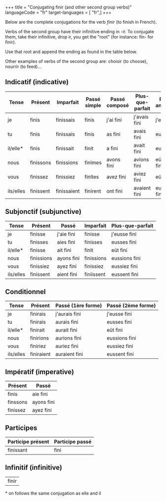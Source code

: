 +++
title = "Conjugating finir (and other second group verbs)"
languageCode = "fr"
target-languages = [ "fr",]
+++

Below are the complete conjugations for the verb *finir* (to finish in
French).

Verbs of the second group have their infinitive ending in -ir. To
conjugate them, take their infinitive, drop ir, you get the "root" (for
instance: fin- for finir).

Use that root and append the ending as found in the table below.

Other examples of verbs of the second group are: choisir (to choose),
nourrir (to feed)...

## Indicatif (indicative)

<table>
<thead>
<tr class="header">
<th>Tense</th>
<th>Présent</th>
<th>Imparfait</th>
<th>Passé simple</th>
<th>Passé composé</th>
<th>Plus-que-parfait</th>
<th>Passé antérieur</th>
<th>Futur simple</th>
<th>Futur antérieur</th>
</tr>
</thead>
<tbody>
<tr class="odd">
<td>je</td>
<td>finis</td>
<td>finissais</td>
<td>finis</td>
<td>j'ai fini</td>
<td>j'avais fini</td>
<td>j'eus fini</td>
<td>finirai</td>
<td>j'aurai fini</td>
</tr>
<tr class="even">
<td>tu</td>
<td>finis</td>
<td>finissais</td>
<td>finis</td>
<td>as fini</td>
<td>avais fini</td>
<td>eus fini</td>
<td>finiras</td>
<td>auras fini</td>
</tr>
<tr class="odd">
<td>il/elle*</td>
<td>finis</td>
<td>finissait</td>
<td>finit</td>
<td>a fini</td>
<td>avait fini</td>
<td>eut fini</td>
<td>finira</td>
<td>aura fini</td>
</tr>
<tr class="even">
<td>nous</td>
<td>finissons</td>
<td>finissions</td>
<td>finîmes</td>
<td>avons fini</td>
<td>avions fini</td>
<td>eûmes fini</td>
<td>finirons</td>
<td>aurons fini</td>
</tr>
<tr class="odd">
<td>vous</td>
<td>finissez</td>
<td>finissiez</td>
<td>finîtes</td>
<td>avez fini</td>
<td>aviez fini</td>
<td>eûtes fini</td>
<td>finirez</td>
<td>aurez fini</td>
</tr>
<tr class="even">
<td>ils/elles</td>
<td>finissent</td>
<td>finissaient</td>
<td>finirent</td>
<td>ont fini</td>
<td>avaient fini</td>
<td>eurent fini</td>
<td>finiront</td>
<td>auront fini</td>
</tr>
</tbody>
</table>

## Subjonctif (subjunctive)

<table>
<thead>
<tr class="header">
<th>Tense</th>
<th>Présent</th>
<th>Passé</th>
<th>Imparfait</th>
<th>Plus-que-parfait</th>
</tr>
</thead>
<tbody>
<tr class="odd">
<td>je</td>
<td>finisse</td>
<td>j'aie fini</td>
<td>finisse</td>
<td>j'eusse fini</td>
</tr>
<tr class="even">
<td>tu</td>
<td>finisses</td>
<td>aies fini</td>
<td>finisses</td>
<td>eusses fini</td>
</tr>
<tr class="odd">
<td>il/elle*</td>
<td>finisse</td>
<td>ait fini</td>
<td>finît</td>
<td>eût fini</td>
</tr>
<tr class="even">
<td>nous</td>
<td>finissions</td>
<td>ayons fini</td>
<td>finissions</td>
<td>eussions fini</td>
</tr>
<tr class="odd">
<td>vous</td>
<td>finissiez</td>
<td>ayez fini</td>
<td>finissiez</td>
<td>eussiez fini</td>
</tr>
<tr class="even">
<td>ils/elles</td>
<td>finissent</td>
<td>aient fini</td>
<td>finiissent</td>
<td>eussent fini</td>
</tr>
</tbody>
</table>

## Conditionnel

<table>
<thead>
<tr class="header">
<th>Tense</th>
<th>Présent</th>
<th>Passé (1ère forme)</th>
<th>Passé (2ème forme)</th>
</tr>
</thead>
<tbody>
<tr class="odd">
<td>je</td>
<td>finirais</td>
<td>j'aurais fini</td>
<td>j'eusse fini</td>
</tr>
<tr class="even">
<td>tu</td>
<td>finirais</td>
<td>aurais fini</td>
<td>eusses fini</td>
</tr>
<tr class="odd">
<td>il/elle*</td>
<td>finirait</td>
<td>aurait fini</td>
<td>eût fini</td>
</tr>
<tr class="even">
<td>nous</td>
<td>finirions</td>
<td>aurions fini</td>
<td>eussions fini</td>
</tr>
<tr class="odd">
<td>vous</td>
<td>finiriez</td>
<td>auriez fini</td>
<td>eussiez fini</td>
</tr>
<tr class="even">
<td>ils/elles</td>
<td>finiraient</td>
<td>auraient fini</td>
<td>eussent fini</td>
</tr>
</tbody>
</table>

## Impératif (imperative)

<table>
<thead>
<tr class="header">
<th>Présent</th>
<th>Passé</th>
</tr>
</thead>
<tbody>
<tr class="odd">
<td>finis</td>
<td>aie fini</td>
</tr>
<tr class="even">
<td>finssons</td>
<td>ayons fini</td>
</tr>
<tr class="odd">
<td>finissez</td>
<td>ayez fini</td>
</tr>
</tbody>
</table>

## Participes

<table>
<thead>
<tr class="header">
<th>Participe présent</th>
<th>Participe passé</th>
</tr>
</thead>
<tbody>
<tr class="odd">
<td>finissant</td>
<td>fini</td>
</tr>
</tbody>
</table>

## Infinitif (infinitive)

<table>
<tbody>
<tr class="odd">
<td>finir</td>
</tr>
</tbody>
</table>

\* on follows the same conjugation as elle and il
